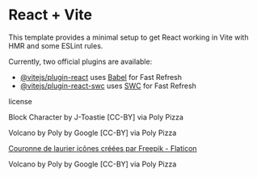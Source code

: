 # React + Vite

This template provides a minimal setup to get React working in Vite with HMR and some ESLint rules.

Currently, two official plugins are available:

- [@vitejs/plugin-react](https://github.com/vitejs/vite-plugin-react/blob/main/packages/plugin-react/README.md) uses [Babel](https://babeljs.io/) for Fast Refresh
- [@vitejs/plugin-react-swc](https://github.com/vitejs/vite-plugin-react-swc) uses [SWC](https://swc.rs/) for Fast Refresh

license

Block Character by J-Toastie [CC-BY] via Poly Pizza

Volcano by Poly by Google [CC-BY] via Poly Pizza

<a href="https://www.flaticon.com/fr/icones-gratuites/couronne-de-laurier" title="couronne de laurier icônes">Couronne de laurier icônes créées par Freepik - Flaticon</a>

Volcano by Poly by Google [CC-BY] via Poly Pizza
